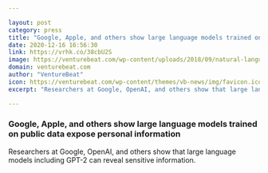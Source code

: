 ```yaml
---

layout: post
category: press
title: "Google, Apple, and others show large language models trained on public data expose personal information"
date: 2020-12-16 16:56:30
link: https://vrhk.co/38cbU2S
image: https://venturebeat.com/wp-content/uploads/2018/09/natural-language-processing-e1572968977211.jpg?w=1200&strip=all
domain: venturebeat.com
author: "VentureBeat"
icon: https://venturebeat.com/wp-content/themes/vb-news/img/favicon.ico
excerpt: "Researchers at Google, OpenAI, and others show that large language models including GPT-2 can reveal sensitive information."

---
```


### Google, Apple, and others show large language models trained on public data expose personal information

Researchers at Google, OpenAI, and others show that large language models including GPT-2 can reveal sensitive information.